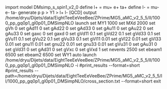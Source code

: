 import model DMsimp_s_spin1_v2_0
define l+ = mu+ e+ ta+
define l- = mu- e- ta-
generate p p > Y1 > l+ l- [QCD]
output /home/dryu/Dijets/data/EightTeeEeVeeBee/ZPrime/MG5_aMC_v2_5_5/ll/1000_pp_gq0p1_gl0p01_DMSimpNLO
launch
set MY1 1000
set MXd 2000
set gVh 0
set gAd11 0
set gAd22 0
set gAd33 0
set gAu11 0
set gAu22 0
set gAu33 0
set gaxc 0
set gaxd 0
set gVd11 0.1
set gVd22 0.1
set gVd33 0.1
set gVu11 0.1
set gVu22 0.1
set gVu33 0.1
set gVl11 0.01
set gVl22 0.01
set gVl33 0.01
set gnu11 0.01
set gnu22 0.01
set gnu33 0.01
set gVu31 0
set gAu31 0
set gVd31 0
set gAd31 0
set gVxc 0
set gVxd 1
set nevents 2500
set ebeam1 6500
set ebeam2 6500
set WY1 auto
launch /home/dryu/Dijets/data/EightTeeEeVeeBee/ZPrime/MG5_aMC_v2_5_5/ll/1000_pp_gq0p1_gl0p01_DMSimpNLO -i
#print_results --format=short
#print_results --path=/home/dryu/Dijets/data/EightTeeEeVeeBee/ZPrime/MG5_aMC_v2_5_5/ll/1000_pp_gq0p1_gl0p01_DMSimpNLO/cross_section.txt --format=short
exit
